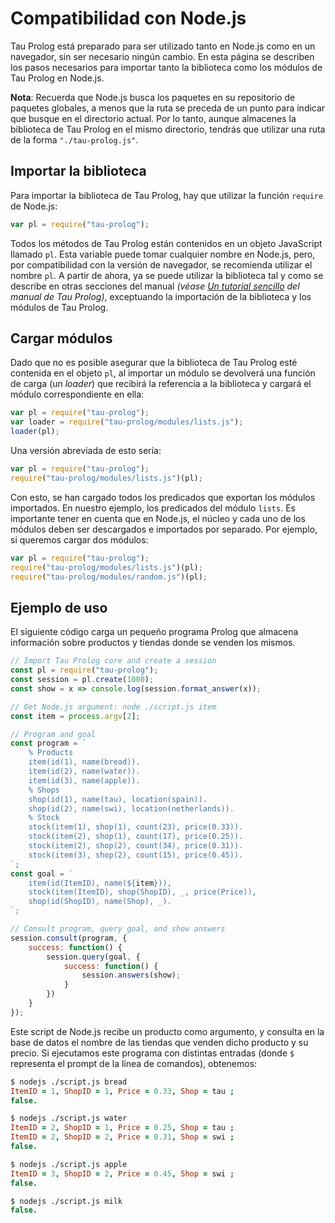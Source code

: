 # Compatibilidad con Node.js

Tau Prolog está preparado para ser utilizado tanto en Node.js como en un navegador, sin ser necesario ningún cambio. En esta página se describen los pasos necesarios para importar tanto la biblioteca como los módulos de Tau Prolog en Node.js.

**Nota**: Recuerda que Node.js busca los paquetes en su repositorio de paquetes globales, a menos que la ruta se preceda de un punto para indicar que busque en el directorio actual. Por lo tanto, aunque almacenes la biblioteca de Tau Prolog en el mismo directorio, tendrás que utilizar una ruta de la forma `"./tau-prolog.js"`.

## Importar la biblioteca

Para importar la biblioteca de Tau Prolog, hay que utilizar la función `require` de Node.js:

```javascript
var pl = require("tau-prolog");
```
Todos los métodos de Tau Prolog están contenidos en un objeto JavaScript llamado `pl`. Esta variable puede tomar cualquier nombre en Node.js, pero, por compatibilidad con la versión de navegador, se recomienda utilizar el nombre `pl`. A partir de ahora, ya se puede utilizar la biblioteca tal y como se describe en otras secciones del manual *(véase [Un tutorial sencillo](http://tau-prolog.org/manual/es/un-tutorial-sencillo) del manual de Tau Prolog)*, exceptuando la importación de la biblioteca y los módulos de Tau Prolog.
		
## Cargar módulos

Dado que no es posible asegurar que la biblioteca de Tau Prolog esté contenida en el objeto `pl`, al importar un módulo se devolverá una función de carga (un *loader*) que recibirá la referencia a la biblioteca y cargará el módulo correspondiente en ella:

```javascript
var pl = require("tau-prolog");
var loader = require("tau-prolog/modules/lists.js");
loader(pl);
```
Una versión abreviada de esto sería:

```javascript
var pl = require("tau-prolog");
require("tau-prolog/modules/lists.js")(pl);
```

Con esto, se han cargado todos los predicados que exportan los módulos importados. En nuestro ejemplo, los predicados del módulo `lists`. Es importante tener en cuenta que en Node.js, el núcleo y cada uno de los módulos deben ser descargados e importados por separado. Por ejemplo, si queremos cargar dos módulos:

```javascript
var pl = require("tau-prolog");
require("tau-prolog/modules/lists.js")(pl);
require("tau-prolog/modules/random.js")(pl);
```

## Ejemplo de uso

El siguiente código carga un pequeño programa Prolog que almacena información sobre productos y tiendas donde se venden los mismos.

```javascript
// Import Tau Prolog core and create a session
const pl = require("tau-prolog");
const session = pl.create(1000);
const show = x => console.log(session.format_answer(x));

// Get Node.js argument: node ./script.js item
const item = process.argv[2];

// Program and goal
const program = `
	% Products
	item(id(1), name(bread)).
	item(id(2), name(water)).
	item(id(3), name(apple)).
	% Shops
	shop(id(1), name(tau), location(spain)).
	shop(id(2), name(swi), location(netherlands)).
	% Stock
	stock(item(1), shop(1), count(23), price(0.33)).
	stock(item(2), shop(1), count(17), price(0.25)).
	stock(item(2), shop(2), count(34), price(0.31)).
	stock(item(3), shop(2), count(15), price(0.45)).
`;
const goal = `
	item(id(ItemID), name(${item})),
	stock(item(ItemID), shop(ShopID), _, price(Price)),
	shop(id(ShopID), name(Shop), _).
`;

// Consult program, query goal, and show answers
session.consult(program, {
	success: function() {
		session.query(goal, {
			success: function() {
				session.answers(show);
			}
		})
	}
});
```

Este script de Node.js recibe un producto como argumento, y consulta en la base de datos el nombre de las tiendas que venden dicho producto y su precio. Si ejecutamos este programa con distintas entradas (donde `$` representa el prompt de la línea de comandos), obtenemos:

```prolog
$ nodejs ./script.js bread
ItemID = 1, ShopID = 1, Price = 0.33, Shop = tau ;
false.

$ nodejs ./script.js water
ItemID = 2, ShopID = 1, Price = 0.25, Shop = tau ;
ItemID = 2, ShopID = 2, Price = 0.31, Shop = swi ;
false.

$ nodejs ./script.js apple
ItemID = 3, ShopID = 2, Price = 0.45, Shop = swi ;
false.

$ nodejs ./script.js milk
false.
```
